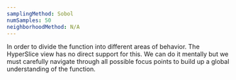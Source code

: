 ```yaml
---
samplingMethod: Sobol
numSamples: 50
neighborhoodMethod: N/A
---
```


In order to divide the function into different areas of behavior. The
HyperSlice view has no direct support for this. We can do it mentally but we
must carefully navigate through all possible focus points to build up a global
understanding of the function.

